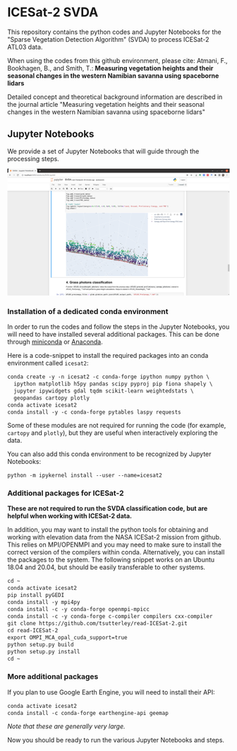 # ICESat-2 SVDA
This repository contains the python codes and Jupyter Notebooks for the "Sparse Vegetation Detection Algorithm" (SVDA) to process ICESat-2 ATL03 data.

When using the codes from this github environment, please cite:
Atmani, F., Bookhagen, B., and Smith, T.: **Measuring vegetation heights and their seasonal changes in the western Namibian savanna using spaceborne lidars**

Detailed concept and theoretical background information are described in the journal article "Measuring vegetation heights and their seasonal changes in the western Namibian savanna using spaceborne lidars"

## Jupyter Notebooks
We provide a set of Jupyter Notebooks that will guide through the processing steps.

![](figs/JupyterNotebook_CanopyHeight_teaser.png)

### Installation of a dedicated conda environment
In order to run the codes and follow the steps in the Jupyter Notebooks, you will need to have installed several additional packages. This can be done through [miniconda](https://docs.conda.io/en/latest/miniconda.html) or [Anaconda](https://www.anaconda.com/).

Here is a code-snippet to install the required packages into an conda environment called `icesat2`:

```
conda create -y -n icesat2 -c conda-forge ipython numpy python \
  ipython matplotlib h5py pandas scipy pyproj pip fiona shapely \
  jupyter ipywidgets gdal tqdm scikit-learn weightedstats \
  geopandas cartopy plotly
conda activate icesat2
conda install -y -c conda-forge pytables laspy requests
```

Some of these modules are not required for running the code (for example, `cartopy` and `plotly`), but they are useful when interactively exploring the data.


You can also add this conda environment to be recognized by Jupyter Notebooks:
```
python -m ipykernel install --user --name=icesat2
```

### Additional packages for ICESat-2
**These are not required to run the SVDA classification code, but are helpful when working with ICESat-2 data.**

In addition, you may want to install the python tools for obtaining and working with elevation data from the NASA ICESat-2 mission from github. This relies on MPI/OPENMPI and you may need to make sure to install the correct version of the compilers within conda. Alternatively, you can install the packages to the system. The following snippet works on an Ubuntu 18.04 and 20.04, but should be easily transferable to other systems.


```
cd ~
conda activate icesat2
pip install pyGEDI
conda install -y mpi4py
conda install -c -y conda-forge openmpi-mpicc
conda install -c -y conda-forge c-compiler compilers cxx-compiler
git clone https://github.com/tsutterley/read-ICESat-2.git
cd read-ICESat-2
export OMPI_MCA_opal_cuda_support=true
python setup.py build
python setup.py install
cd ~
```

### More additional packages
If you plan to use Google Earth Engine, you will need to install their API:
```
conda activate icesat2
conda install -c conda-forge earthengine-api geemap
```

*Note that these are generally very large.*


Now you should be ready to run the various Jupyter Notebooks and steps.
